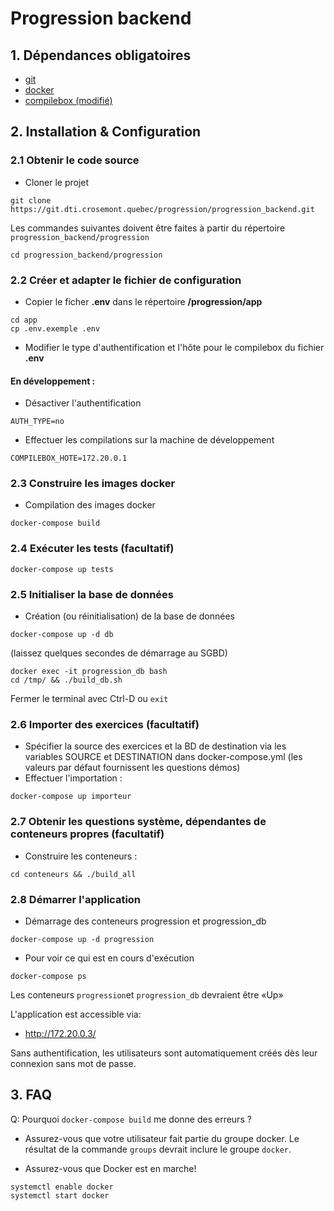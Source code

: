 # Progression backend

## 1. Dépendances obligatoires
- [git](https://git-scm.com/downloads)
- [docker](https://www.docker.com/)
- [compilebox (modifié)](https://git.dti.crosemont.quebec/progression/compilebox)

## 2. Installation & Configuration 
### 2.1 Obtenir le code source
- Cloner le projet
```
git clone https://git.dti.crosemont.quebec/progression/progression_backend.git
```

Les commandes suivantes doivent être faites à partir du répertoire `progression_backend/progression`
```
cd progression_backend/progression
```

### 2.2 Créer et adapter le fichier de configuration
- Copier le ficher **.env** dans le répertoire **/progression/app**
```
cd app
cp .env.exemple .env
```
- Modifier le type d\'authentification et l\'hôte pour le compilebox du fichier **.env** 

#### En développement :
- Désactiver l'authentification
```
AUTH_TYPE=no
```
- Effectuer les compilations sur la machine de développement
```
COMPILEBOX_HOTE=172.20.0.1
```

### 2.3 Construire les images docker
- Compilation des images docker
```
docker-compose build
```

### 2.4 Exécuter les tests (facultatif)
```
docker-compose up tests
```

### 2.5 Initialiser la base de données
- Création (ou réinitialisation) de la base de données
```
docker-compose up -d db
```
(laissez quelques secondes de démarrage au SGBD)
```
docker exec -it progression_db bash
cd /tmp/ && ./build_db.sh
```
Fermer le terminal avec Ctrl-D ou `exit`

### 2.6 Importer des exercices (facultatif)

- Spécifier la source des exercices et la BD de destination via les variables SOURCE et DESTINATION dans docker-compose.yml (les valeurs par défaut fournissent les questions démos)
- Effectuer l'importation :
```
docker-compose up importeur
```

### 2.7 Obtenir les questions système, dépendantes de conteneurs propres (facultatif)
- Construire les conteneurs :
```
cd conteneurs && ./build_all
```

### 2.8 Démarrer l'application
- Démarrage des conteneurs progression et progression_db
```
docker-compose up -d progression
```
- Pour voir ce qui est en cours d\'exécution
```
docker-compose ps
```
Les conteneurs `progression`et `progression_db` devraient être «Up»

L\'application est accessible via:
- http://172.20.0.3/

Sans authentification, les utilisateurs sont automatiquement créés dès leur connexion sans mot de passe.

## 3. FAQ
Q: Pourquoi `docker-compose build` me donne des erreurs ?
- Assurez-vous que votre utilisateur fait partie du groupe docker. Le résultat de la commande `groups` devrait inclure le groupe `docker`.

- Assurez-vous que Docker est en marche!
```
systemctl enable docker
systemctl start docker
```

